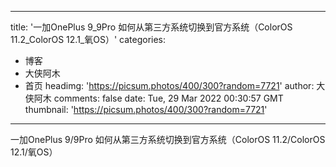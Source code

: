 
---
title: '一加OnePlus 9_9Pro 如何从第三方系统切换到官方系统（ColorOS 11.2_ColorOS 12.1_氧OS）'
categories: 
 - 博客
 - 大侠阿木
 - 首页
headimg: 'https://picsum.photos/400/300?random=7721'
author: 大侠阿木
comments: false
date: Tue, 29 Mar 2022 00:30:57 GMT
thumbnail: 'https://picsum.photos/400/300?random=7721'
---

<div>   
一加OnePlus 9/9Pro 如何从第三方系统切换到官方系统（ColorOS 11.2/ColorOS 12.1/氧OS）  
</div>
            